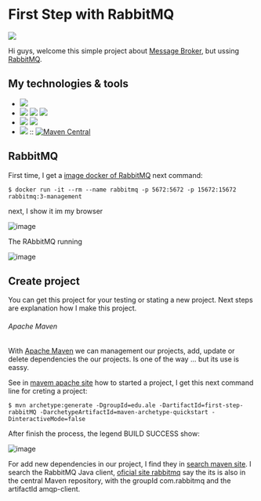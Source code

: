 # First Step with RabbitMQ
![](https://img.shields.io/badge/by-Alejandro.Fuentes-informational?style=flat&logoColor=white&color=cdcdcd)

Hi guys, welcome this simple project about [Message Broker](https://en.wikipedia.org/wiki/Message_broker), but ussing [RabbitMQ](https://www.rabbitmq.com/).

## My technologies & tools

* ![](https://img.shields.io/badge/OS-Windows-informational?style=flat&logo=windows&logoColor=white&color=cdcdcd)
* ![](https://img.shields.io/badge/Editor-Eclipse-informational?style=flat&logo=eclipse-ide&logoColor=white&color=cdcdcd) ![](https://img.shields.io/badge/Repository-Docker-informational?style=flat&logo=Docker&logoColor=white&color=cdcdcd) ![](https://img.shields.io/badge/Project_Management-Apache_Maven-informational?style=flat&logo=ApacheMaven&logoColor=white&color=cdcdcd)
* ![](https://img.shields.io/badge/Code-Java-informational?style=flat&logo=java&logoColor=white&color=cdcdcd)
![](https://img.shields.io/badge/Code-SpringBoot-informational?style=flat&logo=springboot&logoColor=white&color=cdcdcd)
* ![](https://img.shields.io/badge/Message_Broker-RabbitMQ-informational?style=flat&logo=RabbitMQ&logoColor=white&color=cdcdcd) :: [![Maven Central](https://maven-badges.herokuapp.com/maven-central/com.rabbitmq/amqp-client/badge.svg)](https://maven-badges.herokuapp.com/maven-central/com.rabbitmq/amqp-client)


## RabbitMQ
 
First time, I get a [image docker of RabbitMQ](https://hub.docker.com/_/rabbitmq)
next command:

```
$ docker run -it --rm --name rabbitmq -p 5672:5672 -p 15672:15672 rabbitmq:3-management
```
next, I show it im my browser

![image](https://user-images.githubusercontent.com/67701790/125144256-aa135300-e0f3-11eb-822b-99876bd1223c.png)

The RAbbitMQ running 

![image](https://user-images.githubusercontent.com/67701790/125144393-2017ba00-e0f4-11eb-83fe-edd2b1853083.png)

## Create project

You can get this project for your testing or stating a new project.
Next steps are explanation how I make this project.

###### Apache Maven
With [Apache Maven](http://maven.apache.org/index.html) we can management our projects, add, update or delete dependencies the our projects. Is one of the way ... but its use is eassy.

See in [mavem apache site](https://maven.apache.org/guides/getting-started/) how to started a project, I get this next command line for creting a project:

```
$ mvn archetype:generate -DgroupId=edu.ale -DartifactId=first-step-rabbitMQ -DarchetypeArtifactId=maven-archetype-quickstart -DinteractiveMode=false
```
After finish the process, the legend BUILD SUCCESS show:

![image](https://user-images.githubusercontent.com/67701790/125146382-e64ab180-e0fb-11eb-96d4-86dde44156c8.png)

For add new dependencies in our project, I find they in [search maven site](https://mvnrepository.com/artifact/com.rabbitmq/amqp-client/5.12.0).
I search the RabbitMQ Java client, [oficial site rabbitmq](https://www.rabbitmq.com/tutorials/tutorial-one-java.html) say the its is also in the central Maven repository, with the groupId com.rabbitmq and the artifactId amqp-client.
